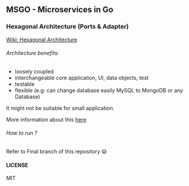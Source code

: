 ## MSGO - Microservices in Go

### Hexagonal Architecture (Ports & Adapter)

[Wiki: Hexagonal Architecture](https://en.wikipedia.org/wiki/Hexagonal_architecture_(software))

###### Architecture benefits:
- loosely coupled
- interchangeable core application, UI, data objects, test
- testable
- flexible (e.g: can change database easily MySQL to MongoDB or any Database)

It might not be suitable for small application.

More information about this [here](https://dzone.com/articles/hexagonal-architecture-what-is-it-and-how-does-it)

###### How to run ?

Refer to Final branch of this repository :smiley:

#### LICENSE
MIT
